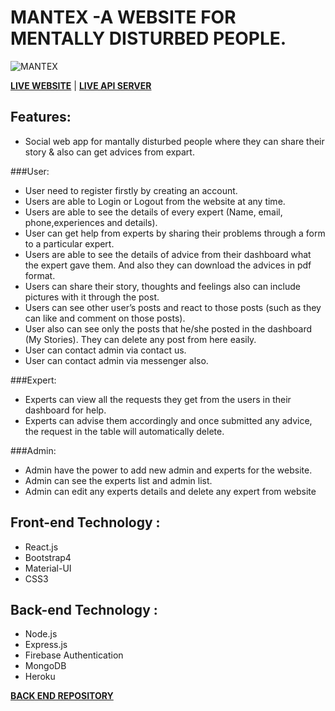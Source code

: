 # MANTEX -A WEBSITE FOR MENTALLY DISTURBED PEOPLE.

![MANTEX](https://i.ibb.co/HxMsvTD/Capture.png)

**[LIVE WEBSITE](https://mentex-5b2ed.web.app/)** | **[LIVE API SERVER](https://peaceful-lake-24732.herokuapp.com/)**

## Features:
*   Social web app for mantally disturbed people where they can share their story & also can get advices from expart.

###User:
*   User need to register firstly by creating an account.
*   Users are able to Login or Logout from the website at any time.
*   Users are able to see the details of every expert (Name, email, phone,experiences and details).
*   User can get help from experts by sharing their problems through a form to a particular expert.
*   Users are able to see the details of advice from their dashboard what the expert gave them. And also they can download the advices in pdf format.
*   Users can share their story, thoughts and feelings also can include pictures with it through the post.
*   Users can see other user’s posts and react to those posts (such as they can like and comment on those posts).
*   User also can see only the posts that he/she posted in the dashboard (My Stories). They can delete any post from here easily.
*   User can contact admin via contact us.
*   User can contact admin via messenger also.

###Expert:
* Experts can view all the requests they get from the users in their dashboard for help.
* Experts can advise them accordingly and once submitted any advice, the request in the table will automatically delete.

###Admin:
* Admin have the power to add new admin and experts for the website.
* Admin can see the experts list and admin list.
* Admin can edit any experts details and delete any expert from website


## Front-end Technology :
*   React.js
*   Bootstrap4
*   Material-UI
*   CSS3

## Back-end Technology :
*   Node.js
*   Express.js
*   Firebase Authentication
*   MongoDB
*   Heroku

**[BACK END REPOSITORY](https://github.com/mozumderTushar/mentex-server.git)**


